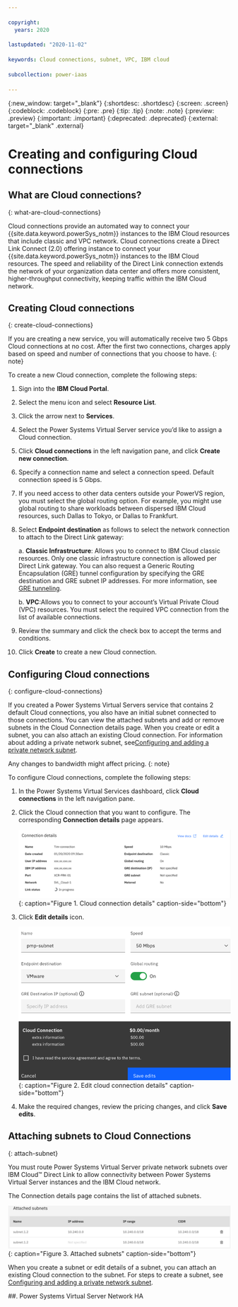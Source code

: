 ```yaml
---

copyright:
  years: 2020

lastupdated: "2020-11-02"

keywords: Cloud connections, subnet, VPC, IBM cloud 

subcollection: power-iaas

---
```


{:new_window: target="_blank"}
{:shortdesc: .shortdesc}
{:screen: .screen}
{:codeblock: .codeblock}
{:pre: .pre}
{:tip: .tip}
{:note: .note}
{:preview: .preview}
{:important: .important}
{:deprecated: .deprecated}
{:external: target="_blank" .external}

# Creating and configuring Cloud connections

## What are Cloud connections?
{: what-are-cloud-connections}

Cloud connections provide an automated way to connect your {{site.data.keyword.powerSys_notm}} instances to the IBM Cloud resources that include classic and VPC network. Cloud connections create a Direct Link Connect (2.0) offering instance to connect your {{site.data.keyword.powerSys_notm}} instances to the IBM Cloud resources. The speed and reliability of the Direct Link connection extends the network of your organization data center and offers more consistent, higher-throughput connectivity, keeping traffic within the IBM Cloud network.

## Creating Cloud connections
{: create-cloud-connections}

If you are creating a new service, you will automatically receive two 5 Gbps Cloud connections at no cost. After the first two connections, charges apply based on speed and number of connections that you choose to have.
{: note}

To create a new Cloud connection, complete the following steps:

1. Sign into the **IBM Cloud Portal**.

2. Select the menu icon and select **Resource List**.

3. Click the arrow next to **Services**.

4. Select the Power Systems Virtual Server service you’d like to assign a Cloud connection.

5. Click **Cloud connections** in the left navigation pane, and click **Create new connection**.

6. Specify a connection name and select a connection speed. Default connection speed is 5 Gbps.

7. If you need access to other data centers outside your PowerVS region, you must select the global routing option. For example, you might use global routing to share workloads between dispersed IBM Cloud resources, such Dallas to Tokyo, or Dallas to Frankfurt.

8. Select **Endpoint destination** as follows to select the network connection to attach to the Direct Link gateway:

   a. **Classic Infrastructure**: Allows you to connect to IBM Cloud classic resources. Only one classic infrastructure connection is allowed per Direct Link gateway. You can also request a Generic Routing Encapsulation (GRE) tunnel configuration by specifying the GRE destination and GRE subnet IP addresses.  For more information, see [GRE tunneling](https://cloud.ibm.com/docs/power-iaas?topic=power-iaas-configuring-power#gre-tunneling).

   b. **VPC**:Allows you to connect to your account’s Virtual Private Cloud (VPC) resources. You must select the required VPC connection from the list of available connections.

9. Review the summary and click the check box to accept the terms and conditions.

10. Click **Create** to create a new Cloud connection.

## Configuring Cloud connections
{: configure-cloud-connections}

If you created a Power Systems Virtual Servers service that contains 2 default Cloud connections, you also have an initial subnet connected to those connections. You can view the attached subnets and add or remove subnets in the Cloud Connection details page. When you create or edit a subnet, you can also attach an existing Cloud connection. For information about adding a private network subnet, see[Configuring and adding a private network subnet](https://cloud.ibm.com/docs/power-iaas?topic=power-iaas-configuring-subnet).

Any changes to bandwidth might affect pricing.
{: note}

To configure Cloud connections, complete the following steps:

1. In the Power Systems Virtual Services dashboard, click **Cloud connections** in the left navigation pane.

2. Click the Cloud connection that you want to configure. The corresponding **Connection details** page appears.

    ![Cloud connection details](images/cloud-connections-details.png "Cloud connection details"){: caption="Figure 1. Cloud connection details" caption-side="bottom"}

3. Click **Edit details** icon.

    ![Edit details](images/edit-cloud-connection.png "Edit details"){: caption="Figure 2. Edit cloud connection details" caption-side="bottom"}

4. Make the required changes, review the pricing changes, and click **Save edits**.

## Attaching subnets to Cloud Connections
{: attach-subnet}

You must route Power Systems Virtual Server private network subnets over IBM Cloud™ Direct Link to allow connectivity between Power Systems Virtual Server instances and the IBM Cloud network.

The Connection details page contains the list of attached subnets.

![Attached subnets](images/attach-subnet.png "Attached subnets"){: caption="Figure 3. Attached subnets" caption-side="bottom"}

When you create a subnet or edit details of a subnet, you can attach an existing Cloud connection to the subnet. For steps to create a subnet, see [Configuring and adding a private network subnet](https://cloud.ibm.com/docs/power-iaas?topic=power-iaas-configuring-subnet).

##. Power Systems Virtual Server Network HA